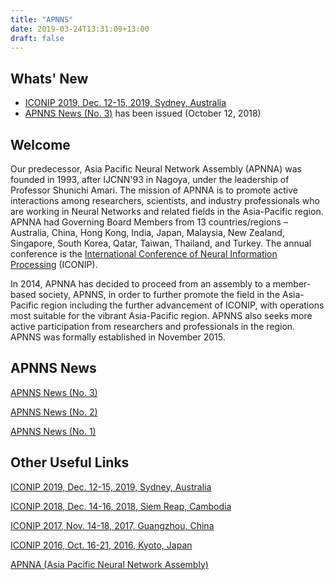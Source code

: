 ```yaml
---
title: "APNNS"
date: 2019-03-24T13:31:09+13:00
draft: false
---
```


## Whats' New

* [ICONIP 2019, Dec. 12-15, 2019, Sydney, Australia](http://ajiips.com.au/iconip2019/)
* [APNNS News (No. 3)](/pdf/APNNS-Newsletter2018-10-12.pdf) has been issued (October 12, 2018)

## Welcome

Our predecessor, Asia Pacific Neural Network Assembly (APNNA) was founded in 1993, after IJCNN'93 in Nagoya, under the leadership of Professor Shunichi Amari. The mission of APNNA is to promote active interactions among researchers, scientists, and industry professionals who are working in Neural Networks and related fields in the Asia-Pacific region. APNNA had Governing Board Members from 13 countries/regions – Australia, China, Hong Kong, India, Japan, Malaysia, New Zealand, Singapore, South Korea, Qatar, Taiwan, Thailand, and Turkey. The annual conference is the [International Conference of Neural Information Processing](https://wiki.cse.cuhk.edu.hk/APNNANEW/iconip) (ICONIP).

In 2014, APNNA has decided to proceed from an assembly to a member-based society, APNNS, in order to further promote the field in the Asia-Pacific region including the further advancement of ICONIP, with operations most suitable for the vibrant Asia-Pacific region. APNNS also seeks more active participation from researchers and professionals in the region. APNNS was formally established in November 2015.

## APNNS News

[APNNS News (No. 3)](/pdf/APNNS-Newsletter2018-10-12.pdf)

[APNNS News (No. 2)](/pdf/APNNS_NEWS20161230.pdf)

[APNNS News (No. 1)](/pdf/APNNS_NEWS201605.pdf)

## Other Useful Links

[ICONIP 2019, Dec. 12-15, 2019, Sydney, Australia](http://ajiips.com.au/iconip2019/)

[ICONIP 2018, Dec. 14-16, 2018, Siem Reap, Cambodia](https://conference.cs.cityu.edu.hk/iconip/)

[ICONIP 2017, Nov. 14-18, 2017, Guangzhou, China](/ICONIP2017/)

[ICONIP 2016, Oct. 16-21, 2016, Kyoto, Japan](/ICONIP2016/)

[APNNA (Asia Pacific Neural Network Assembly)](http://www.apnna.net/)
